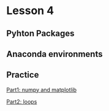 # Lesson 4

## Pyhton Packages

## Anaconda environments

## Practice

[Part1: numpy and matplotlib]()

[Part2: loops]()
